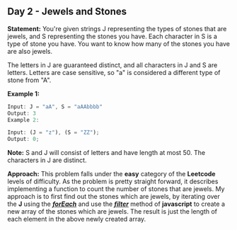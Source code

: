 ## Day 2 - Jewels and Stones

**Statement:**
You're given strings J representing the types of stones that are jewels, and S representing the stones you have. Each character in S is a type of stone you have. You want to know how many of the stones you have are also jewels.

The letters in J are guaranteed distinct, and all characters in J and S are letters. Letters are case sensitive, so "a" is considered a different type of stone from "A".

**Example 1:**

```javascript
Input: J = "aA", S = "aAAbbbb"
Output: 3
Example 2:
```

```javascript
Input: (J = "z"), (S = "ZZ");
Output: 0;
```

**Note:**
S and J will consist of letters and have length at most 50.
The characters in J are distinct.

**Approach:**
This problem falls under the **easy** category of the **Leetcode** levels of difficulty. As the problem is pretty straight forward, it describes implementing a function to count the number of stones that are jewels. My approach is to first find out the stones which are jewels, by iterating over the **J** using the [**_forEach_**](https://developer.mozilla.org/en-US/docs/Web/JavaScript/Reference/Global_Objects/Array/forEach) and use the [**_filter_**](https://developer.mozilla.org/en-US/docs/Web/JavaScript/Reference/Global_Objects/Array/filter) method of **javascript** to create a new array of the stones which are jewels. The result is just the length of each element in the above newly created array.
